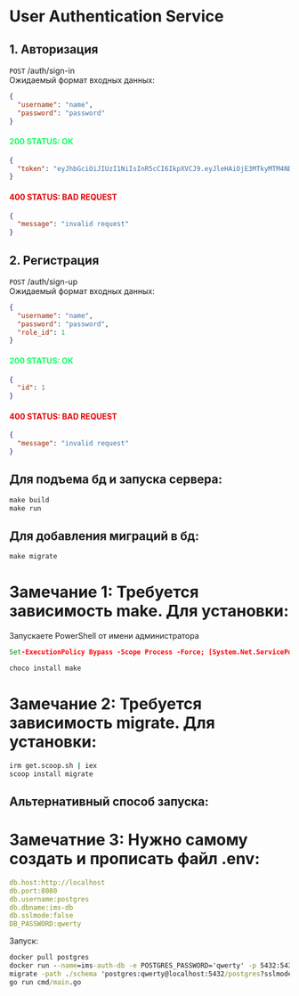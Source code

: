 # User Authentication Service

## 1. Авторизация

`POST` /auth/sign-in<br>
Ожидаемый формат входных данных:

```json
{
  "username": "name",
  "password": "password"
}
```

#### <span style="color:#12ff63">200 STATUS: OK
```json
{
  "token": "eyJhbGciOiJIUzI1NiIsInR5cCI6IkpXVCJ9.eyJleHAiOjE3MTkyMTM4NDQsImlhdCI6MTcxOTE3MDY0NCwidXNlcl9pZCI6MH0.XEuiHNUeRF1B9-0GbZoJ-M2UcPQnVuUrhJmsQ0q7gmA"
}
```

#### <span style="color:#df0000">400 STATUS: BAD REQUEST
```json
{
  "message": "invalid request"
}
```

## 2. Регистрация

`POST` /auth/sign-up<br>
Ожидаемый формат входных данных:

```json
{
  "username": "name",
  "password": "password",
  "role_id": 1
}
```

#### <span style="color:#12ff63">200 STATUS: OK
```json
{
  "id": 1
}
```

#### <span style="color:#df0000">400 STATUS: BAD REQUEST
```json
{
  "message": "invalid request"
}
```

## Для подъема бд и запуска сервера:
```cmd
make build
make run
```
## Для добавления миграций в бд: 
```cmd
make migrate
```
# Замечание 1: Требуется зависимость make. Для установки:
Запускаете PowerShell от имени администратора
```cmd
Set-ExecutionPolicy Bypass -Scope Process -Force; [System.Net.ServicePointManager]::SecurityProtocol = [System.Net.ServicePointManager]::SecurityProtocol -bor 3072; iex ((New-Object System.Net.WebClient).DownloadString('https://chocolatey.org/install.ps1'))

choco install make
```
# Замечание 2: Требуется зависимость migrate. Для установки:
```cmd
irm get.scoop.sh | iex
scoop install migrate
```
## Альтернативный способ запуска:
# Замечатние 3: Нужно самому создать и прописать файл .env:
```yaml
db.host:http://localhost
db.port:8080
db.username:postgres
db.dbname:ims-db
db.sslmode:false
DB_PASSWORD:qwerty
```
Запуск:
```cmd
docker pull postgres
docker run --name=ims-auth-db -e POSTGRES_PASSWORD='qwerty' -p 5432:5432 --rm postgres
migrate -path ./schema 'postgres:qwerty@localhost:5432/postgres?sslmode=disable' up
go run cmd/main.go
```
